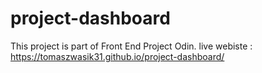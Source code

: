 # project-dashboard
This project is part of Front End Project Odin.
live webiste : https://tomaszwasik31.github.io/project-dashboard/
